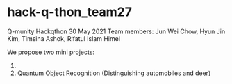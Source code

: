 # hack-q-thon_team27
Q-munity Hackqthon 30 May 2021
Team members: Jun Wei Chow, Hyun Jin Kim, Timsina Ashok, Rifatul Islam Himel

We propose two mini projects:<br>
1. <br>
2. Quantum Object Recognition (Distinguishing automobiles and deer)<br>
